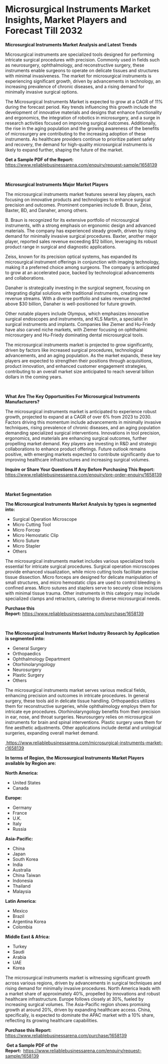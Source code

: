 <p><h1>Microsurgical Instruments Market Insights, Market Players and Forecast Till 2032</h1></p><p><strong>Microsurgical Instruments Market Analysis and Latest Trends</strong></p>
<p><p>Microsurgical instruments are specialized tools designed for performing intricate surgical procedures with precision. Commonly used in fields such as neurosurgery, ophthalmology, and reconstructive surgery, these instruments enable surgeons to operate on delicate tissues and structures with minimal invasiveness. The market for microsurgical instruments is experiencing significant growth, driven by advancements in technology, an increasing prevalence of chronic diseases, and a rising demand for minimally invasive surgical options.</p><p>The Microsurgical Instruments Market is expected to grow at a CAGR of 11% during the forecast period. Key trends influencing this growth include the development of innovative materials and designs that enhance functionality and ergonomics, the integration of robotics in microsurgery, and a surge in research activities focused on improving surgical outcomes. Additionally, the rise in the aging population and the growing awareness of the benefits of microsurgery are contributing to the increasing adoption of these instruments. As healthcare providers continue to prioritize patient safety and recovery, the demand for high-quality microsurgical instruments is likely to expand further, shaping the future of the market.</p></p>
<p><strong>Get a Sample PDF of the Report:&nbsp;</strong> <a href="https://www.reliablebusinessarena.com/enquiry/request-sample/1658139?utm_campaign=3183&utm_medium=2&utm_source=Github&utm_content=ia&utm_term=13042025&utm_id=microsurgical-instruments">https://www.reliablebusinessarena.com/enquiry/request-sample/1658139</a></p>
<p>&nbsp;</p>
<p><strong>Microsurgical Instruments Major Market Players</strong></p>
<p><p>The microsurgical instruments market features several key players, each focusing on innovative products and technologies to enhance surgical precision and outcomes. Prominent companies include B. Braun, Zeiss, Baxter, BD, and Danaher, among others.</p><p>B. Braun is recognized for its extensive portfolio of microsurgical instruments, with a strong emphasis on ergonomic design and advanced materials. The company has experienced steady growth, driven by rising demand for minimally invasive surgical procedures. Baxter, another major player, reported sales revenue exceeding $12 billion, leveraging its robust product range in surgical and diagnostic applications.</p><p>Zeiss, known for its precision optical systems, has expanded its microsurgical instrument offerings in conjunction with imaging technology, making it a preferred choice among surgeons. The company is anticipated to grow at an accelerated pace, backed by technological advancements and collaborations.</p><p>Danaher is strategically investing in the surgical segment, focusing on integrating digital solutions with traditional instruments, creating new revenue streams. With a diverse portfolio and sales revenue projected above $30 billion, Danaher is well-positioned for future growth.</p><p>Other notable players include Olympus, which emphasizes innovative surgical endoscopes and instruments, and KLS Martin, a specialist in surgical instruments and implants. Companies like Ziemer and Hu-Friedy have also carved niche markets, with Ziemer focusing on ophthalmic microsurgery and Hu-Friedy dominating dental microsurgical tools.</p><p>The microsurgical instruments market is projected to grow significantly, driven by factors like increased surgical procedures, technological advancements, and an aging population. As the market expands, these key players are expected to strengthen their positions through acquisitions, product innovation, and enhanced customer engagement strategies, contributing to an overall market size anticipated to reach several billion dollars in the coming years.</p></p>
<p>&nbsp;</p>
<p><strong>What Are The Key Opportunities For Microsurgical Instruments Manufacturers?</strong></p>
<p><p>The microsurgical instruments market is anticipated to experience robust growth, projected to expand at a CAGR of over 6% from 2023 to 2030. Factors driving this momentum include advancements in minimally invasive techniques, rising prevalence of chronic diseases, and an aging population demanding specialized surgical interventions. Innovations in tool precision, ergonomics, and materials are enhancing surgical outcomes, further propelling market demand. Key players are investing in R&D and strategic collaborations to enhance product offerings. Future outlook remains positive, with emerging markets expected to contribute significantly due to improving healthcare infrastructures and increasing surgical volumes.</p></p>
<p><strong>Inquire or Share Your Questions If Any Before Purchasing This Report:</strong> <a href="https://www.reliablebusinessarena.com/enquiry/pre-order-enquiry/1658139?utm_campaign=3183&utm_medium=2&utm_source=Github&utm_content=ia&utm_term=13042025&utm_id=microsurgical-instruments">https://www.reliablebusinessarena.com/enquiry/pre-order-enquiry/1658139</a></p>
<p>&nbsp;</p>
<p><strong>Market Segmentation</strong></p>
<p><strong>The Microsurgical Instruments Market Analysis by types is segmented into:</strong></p>
<p><ul><li>Surgical Operation Microscope</li><li>Micro Cutting Tool</li><li>Micro Forcep</li><li>Micro Hemostatic Clip</li><li>Micro Suture</li><li>Micro Stapler</li><li>Others</li></ul></p>
<p><p>The microsurgical instruments market includes various specialized tools essential for intricate surgical procedures. Surgical operation microscopes provide enhanced visualization, while micro cutting tools facilitate precise tissue dissection. Micro forceps are designed for delicate manipulation of small structures, and micro hemostatic clips are used to control bleeding in confined areas. Micro sutures and staplers serve to securely close incisions with minimal tissue trauma. Other instruments in this category may include specialized clamps and retractors, catering to diverse microsurgical needs.</p></p>
<p><strong>Purchase this Report:&nbsp;</strong><a href="https://www.reliablebusinessarena.com/purchase/1658139?utm_campaign=3183&utm_medium=2&utm_source=Github&utm_content=ia&utm_term=13042025&utm_id=microsurgical-instruments">https://www.reliablebusinessarena.com/purchase/1658139</a></p>
<p>&nbsp;</p>
<p><strong>The Microsurgical Instruments Market Industry Research by Application is segmented into:</strong></p>
<p><ul><li>General Surgery</li><li>Orthopaedics</li><li>Ophthalmology Department</li><li>Otorhinolaryngology</li><li>Neurosurgery</li><li>Plastic Surgery</li><li>Others</li></ul></p>
<p><p>The microsurgical instruments market serves various medical fields, enhancing precision and outcomes in intricate procedures. In general surgery, these tools aid in delicate tissue handling. Orthopaedics utilizes them for reconstructive surgeries, while ophthalmology employs them for intricate eye procedures. Otorhinolaryngology benefits from their precision in ear, nose, and throat surgeries. Neurosurgery relies on microsurgical instruments for brain and spinal interventions. Plastic surgery uses them for fine aesthetic adjustments. Other applications include dental and urological surgeries, expanding overall market demand.</p></p>
<p><a href="https://www.reliablebusinessarena.com/microsurgical-instruments-market-r1658139?utm_campaign=3183&utm_medium=2&utm_source=Github&utm_content=ia&utm_term=13042025&utm_id=microsurgical-instruments">&nbsp;https://www.reliablebusinessarena.com/microsurgical-instruments-market-r1658139</a></p>
<p><strong>In terms of Region, the Microsurgical Instruments Market Players available by Region are:</strong></p>
<p>
    <p> <strong> North America: </strong>
        <ul>
            <li>United States</li>
            <li>Canada</li>
        </ul>
        </p> 
    <p> <strong> Europe: </strong>
        <ul>
            <li>Germany</li>
            <li>France</li>
            <li>U.K.</li>
            <li>Italy</li>
            <li>Russia</li>
        </ul>
        </p> 
    <p> <strong> Asia-Pacific: </strong>
        <ul>
            <li>China</li>
            <li>Japan</li>
            <li>South Korea</li>
            <li>India</li>
            <li>Australia</li>
            <li>China Taiwan</li>
            <li>Indonesia</li>
            <li>Thailand</li>
            <li>Malaysia</li>
        </ul>
        </p> 
    <p> <strong> Latin America: </strong>
        <ul>
            <li>Mexico</li>
            <li>Brazil</li>
            <li>Argentina Korea</li>
            <li>Colombia</li>
        </ul>
        </p> 
    <p> <strong> Middle East & Africa: </strong>
        <ul>
            <li>Turkey</li>
            <li>Saudi</li>
            <li>Arabia</li>
            <li>UAE</li>
            <li>Korea</li>
        </ul>
    </p>
    </p>
<p><p>The microsurgical instruments market is witnessing significant growth across various regions, driven by advancements in surgical techniques and rising demand for minimally invasive procedures. North America leads with a market share of approximately 40%, propelled by innovations and robust healthcare infrastructure. Europe follows closely at 30%, fueled by increasing surgical volumes. The Asia-Pacific region shows promising growth at around 20%, driven by expanding healthcare access. China, specifically, is expected to dominate the APAC market with a 10% share, reflecting its growing healthcare capabilities.</p></p>
<p><strong>Purchase this Report: </strong><a href="https://www.reliablebusinessarena.com/purchase/1658139?utm_campaign=3183&utm_medium=2&utm_source=Github&utm_content=ia&utm_term=13042025&utm_id=microsurgical-instruments">https://www.reliablebusinessarena.com/purchase/1658139</a></p>
<p>&nbsp;<strong>Get a Sample PDF of the Report:&nbsp;&nbsp;</strong><a href="https://www.reliablebusinessarena.com/enquiry/request-sample/1658139?utm_campaign=3183&utm_medium=2&utm_source=Github&utm_content=ia&utm_term=13042025&utm_id=microsurgical-instruments">https://www.reliablebusinessarena.com/enquiry/request-sample/1658139</a></p>
<p><strong></strong></p>
<p><p></p><p></p><p></p></p>